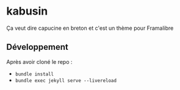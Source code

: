 # kabusin
Ça veut dire capucine en breton et c'est un thème pour Framalibre

## Développement 

Après avoir cloné le repo : 
- `bundle install`
- `bundle exec jekyll serve --livereload`
